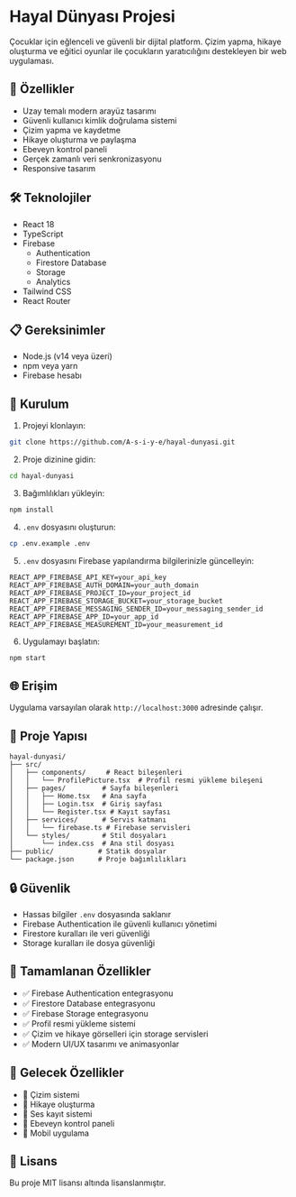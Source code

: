 # Hayal Dünyası Projesi

Çocuklar için eğlenceli ve güvenli bir dijital platform. Çizim yapma, hikaye oluşturma ve eğitici oyunlar ile çocukların yaratıcılığını destekleyen bir web uygulaması.

## 🚀 Özellikler

- Uzay temalı modern arayüz tasarımı
- Güvenli kullanıcı kimlik doğrulama sistemi
- Çizim yapma ve kaydetme
- Hikaye oluşturma ve paylaşma
- Ebeveyn kontrol paneli
- Gerçek zamanlı veri senkronizasyonu
- Responsive tasarım

## 🛠️ Teknolojiler

- React 18
- TypeScript
- Firebase
  - Authentication
  - Firestore Database
  - Storage
  - Analytics
- Tailwind CSS
- React Router

## 📋 Gereksinimler

- Node.js (v14 veya üzeri)
- npm veya yarn
- Firebase hesabı

## 🔧 Kurulum

1. Projeyi klonlayın:

```bash
git clone https://github.com/A-s-i-y-e/hayal-dunyasi.git
```

2. Proje dizinine gidin:

```bash
cd hayal-dunyasi
```

3. Bağımlılıkları yükleyin:

```bash
npm install
```

4. `.env` dosyasını oluşturun:

```bash
cp .env.example .env
```

5. `.env` dosyasını Firebase yapılandırma bilgilerinizle güncelleyin:

```
REACT_APP_FIREBASE_API_KEY=your_api_key
REACT_APP_FIREBASE_AUTH_DOMAIN=your_auth_domain
REACT_APP_FIREBASE_PROJECT_ID=your_project_id
REACT_APP_FIREBASE_STORAGE_BUCKET=your_storage_bucket
REACT_APP_FIREBASE_MESSAGING_SENDER_ID=your_messaging_sender_id
REACT_APP_FIREBASE_APP_ID=your_app_id
REACT_APP_FIREBASE_MEASUREMENT_ID=your_measurement_id
```

6. Uygulamayı başlatın:

```bash
npm start
```

## 🌐 Erişim

Uygulama varsayılan olarak `http://localhost:3000` adresinde çalışır.

## 📝 Proje Yapısı

```
hayal-dunyasi/
├── src/
│   ├── components/     # React bileşenleri
│   │   └── ProfilePicture.tsx  # Profil resmi yükleme bileşeni
│   ├── pages/         # Sayfa bileşenleri
│   │   ├── Home.tsx   # Ana sayfa
│   │   ├── Login.tsx  # Giriş sayfası
│   │   └── Register.tsx # Kayıt sayfası
│   ├── services/      # Servis katmanı
│   │   └── firebase.ts # Firebase servisleri
│   └── styles/        # Stil dosyaları
│       └── index.css  # Ana stil dosyası
├── public/           # Statik dosyalar
└── package.json      # Proje bağımlılıkları
```

## 🔒 Güvenlik

- Hassas bilgiler `.env` dosyasında saklanır
- Firebase Authentication ile güvenli kullanıcı yönetimi
- Firestore kuralları ile veri güvenliği
- Storage kuralları ile dosya güvenliği

## 🎯 Tamamlanan Özellikler

- ✅ Firebase Authentication entegrasyonu
- ✅ Firestore Database entegrasyonu
- ✅ Firebase Storage entegrasyonu
- ✅ Profil resmi yükleme sistemi
- ✅ Çizim ve hikaye görselleri için storage servisleri
- ✅ Modern UI/UX tasarımı ve animasyonlar

## 📅 Gelecek Özellikler

- 🔄 Çizim sistemi
- 🔄 Hikaye oluşturma
- 🔄 Ses kayıt sistemi
- 🔄 Ebeveyn kontrol paneli
- 🔄 Mobil uygulama

## 📄 Lisans

Bu proje MIT lisansı altında lisanslanmıştır.
